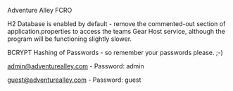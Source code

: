 Adventure Alley FCRO

H2 Database is enabled by default - remove the commented-out section of application.properties to access the teams Gear Host service, although the program will be functioning slightly slower.

BCRYPT Hashing of Passwords - so remember your passwords please. ;-)

admin@adventurealley.com - Password: admin

guest@adventurealley.com - Password: guest

